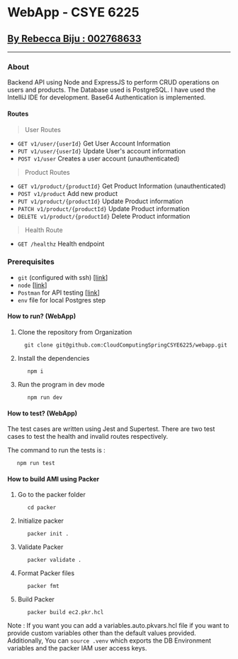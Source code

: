 # WebApp - CSYE 6225

## <ins>By Rebecca Biju : 002768633</ins>
---

### About
Backend API using Node and ExpressJS to perform CRUD operations on users and products.
The Database used is PostgreSQL.
I have used the IntelliJ IDE for development. 
Base64 Authentication is implemented.

#### Routes
> User Routes
- `GET v1/user/{userId}` Get User Account Information
- `PUT v1/user/{userId}` Update User's account information
- `POST v1/user` Creates a user account (unauthenticated)

> Product Routes
- `GET v1/product/{productId}` Get Product Information (unauthenticated)
- `POST v1/product` Add new product
- `PUT v1/product/{productId}` Update Product information
- `PATCH v1/product/{productId}` Update Product information
- `DELETE v1/product/{productId}` Delete Product information

> Health Route
- `GET /healthz` Health endpoint

### Prerequisites
- `git` (configured with ssh) [[link](https://git-scm.com/downloads)]
- `node` [[link](https://nodejs.org/en/download/)]
- `Postman` for API testing [[link](https://www.postman.com/downloads/)]
- `env` file for local Postgres step


#### How to run? (WebApp)
1. Clone the repository from Organization
    ```shell
      git clone git@github.com:CloudComputingSpringCSYE6225/webapp.git
    ```
2. Install the dependencies
   ```shell
      npm i
    ```
3. Run the program in dev mode
   ```shell
      npm run dev
    ```

#### How to test? (WebApp)
The test cases are written using Jest and Supertest. There are two test cases to test the health and invalid routes respectively.

The command to run the tests is :
   ```shell
      npm run test
   ```

#### How to build AMI using Packer
1. Go to the packer folder
   ```shell
      cd packer
    ```
2. Initialize packer
   ```shell
      packer init .
    ```
3. Validate Packer
   ```shell
      packer validate .
    ```
4. Format Packer files
   ```shell
      packer fmt
    ```
5. Build Packer
   ```shell
      packer build ec2.pkr.hcl
    ```
Note : If you want you can add a variables.auto.pkvars.hcl file if you want to provide custom variables other than the default values provided. Additionally, You can `source .venv` which exports the DB Environment variables and the packer IAM user access keys.
